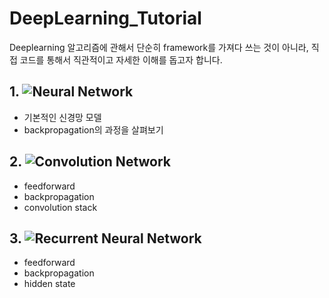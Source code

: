 # DeepLearning_Tutorial
Deeplearning 알고리즘에 관해서 단순히 framework를 가져다 쓰는 것이 아니라, 직접 코드를 통해서 직관적이고 자세한 이해를 돕고자 합니다.


## 1. ![Neural Network](https://github.com/RRoundTable/DeepLearning_Tutorial/blob/master/1.neural_network_regression.ipynb)

- 기본적인 신경망 모델
- backpropagation의 과정을 살펴보기


## 2. ![Convolution Network](https://github.com/RRoundTable/DeepLearning_Tutorial/blob/master/2.%20CNN%20with%20numpy.ipynb)

- feedforward
- backpropagation 
- convolution stack

## 3. ![Recurrent Neural Network](https://github.com/RRoundTable/DeepLearning_Tutorial/blob/master/3.%20RNN%20with%20numpy.ipynb)

- feedforward
- backpropagation
- hidden state


